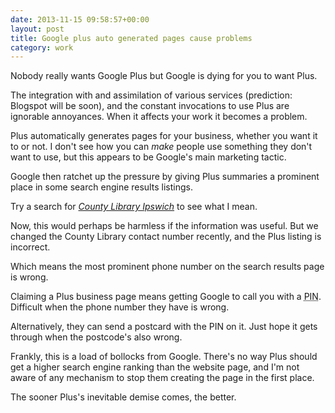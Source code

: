 ```yaml
---
date: 2013-11-15 09:58:57+00:00
layout: post
title: Google plus auto generated pages cause problems
category: work
---
```


Nobody really wants Google Plus but Google is dying for you to want Plus.

The integration with and assimilation of various services (prediction: Blogspot will be soon), and the constant invocations to use Plus are ignorable annoyances. When it affects your work it becomes a problem.

Plus automatically generates pages for your business, whether you want it to or not. I don't see how you can *make* people use something they don't want to use, but this appears to be Google's main marketing tactic.

Google then ratchet up the pressure by giving Plus summaries a prominent place in some search engine results listings.

Try a search for *<a href="https://www.google.com/search?q=ipswich+county+library#q=county+library+ipswich">County Library Ipswich</a>* to see what I mean.

Now, this would perhaps be harmless if the information was useful. But we changed the County Library contact number recently, and the Plus listing is incorrect.

Which means the most prominent phone number on the search results page is wrong.

Claiming a Plus business page means getting Google to call you with a <abbr title="Personal Identification Number">PIN</abbr>. Difficult when the phone number they have is wrong.

Alternatively, they can send a postcard with the PIN on it. Just hope it gets through when the postcode's also wrong.

Frankly, this is a load of bollocks from Google. There's no way Plus should get a higher search engine ranking than the website page, and I'm not aware of any mechanism to stop them creating the page in the first place.

The sooner Plus's inevitable demise comes, the better.

